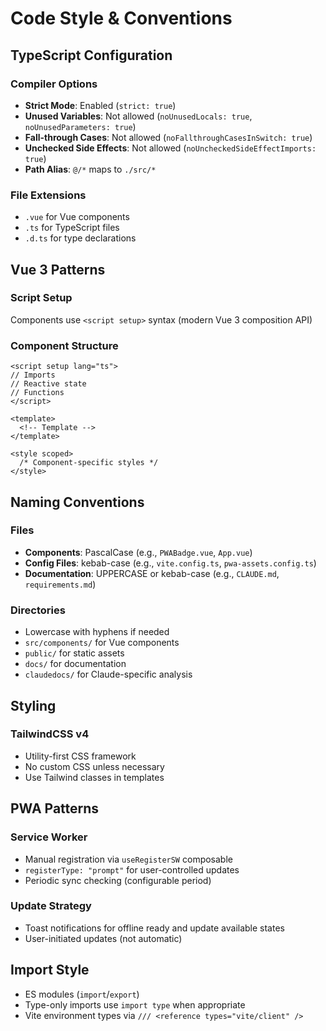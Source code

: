 # Code Style & Conventions

## TypeScript Configuration

### Compiler Options
- **Strict Mode**: Enabled (`strict: true`)
- **Unused Variables**: Not allowed (`noUnusedLocals: true`, `noUnusedParameters: true`)
- **Fall-through Cases**: Not allowed (`noFallthroughCasesInSwitch: true`)
- **Unchecked Side Effects**: Not allowed (`noUncheckedSideEffectImports: true`)
- **Path Alias**: `@/*` maps to `./src/*`

### File Extensions
- `.vue` for Vue components
- `.ts` for TypeScript files
- `.d.ts` for type declarations

## Vue 3 Patterns

### Script Setup
Components use `<script setup>` syntax (modern Vue 3 composition API)

### Component Structure
```vue
<script setup lang="ts">
// Imports
// Reactive state
// Functions
</script>

<template>
  <!-- Template -->
</template>

<style scoped>
  /* Component-specific styles */
</style>
```

## Naming Conventions

### Files
- **Components**: PascalCase (e.g., `PWABadge.vue`, `App.vue`)
- **Config Files**: kebab-case (e.g., `vite.config.ts`, `pwa-assets.config.ts`)
- **Documentation**: UPPERCASE or kebab-case (e.g., `CLAUDE.md`, `requirements.md`)

### Directories
- Lowercase with hyphens if needed
- `src/components/` for Vue components
- `public/` for static assets
- `docs/` for documentation
- `claudedocs/` for Claude-specific analysis

## Styling

### TailwindCSS v4
- Utility-first CSS framework
- No custom CSS unless necessary
- Use Tailwind classes in templates

## PWA Patterns

### Service Worker
- Manual registration via `useRegisterSW` composable
- `registerType: "prompt"` for user-controlled updates
- Periodic sync checking (configurable period)

### Update Strategy
- Toast notifications for offline ready and update available states
- User-initiated updates (not automatic)

## Import Style
- ES modules (`import`/`export`)
- Type-only imports use `import type` when appropriate
- Vite environment types via `/// <reference types="vite/client" />`
